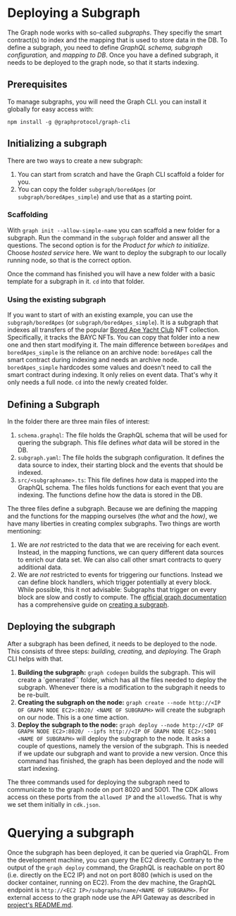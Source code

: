 # Deploying a Subgraph
The Graph node works with so-called _subgraphs_. They specifiy the smart contract(s) to index and the mapping that is used to store data in the DB. To define a subgraph, you need to define _GraphQL schema, subgraph configuration,_ and _mapping to DB_. Once you have a defined subgraph, it needs to be deployed to the graph node, so that it starts indexing. 

## Prerequisites
To manage subgraphs, you will need the Graph CLI. you can install it globally for easy access with:

```
npm install -g @graphprotocol/graph-cli
```

## Initializing a subgraph
There are two ways to create a new subgraph:
1. You can start from scratch and have the Graph CLI scaffold a folder for you.
2. You can copy the folder `subgraph/boredApes` (or `subgraph/boredApes_simple`) and use that as a starting point.

### Scaffolding
With `graph init --allow-simple-name` you can scaffold a new folder for a subgraph. Run the command in the `subgraph` folder and answer all the questions. The second option is for the _Product for which to initialize_. Choose _hosted service_ here. We want to deploy the subgraph to our locally running node, so that is the correct option. 

Once the command has finished you will have a new folder with a basic template for a subgraph in it. `cd` into that folder.

### Using the existing subgraph
If you want to start of with an existing example, you can use the `subgraph/boredApes` (or `subgraph/boredApes_simple`). It is a subgraph that indexes all transfers of the popular [Bored Ape Yacht Club](https://boredapeyachtclub.com) NFT collection. Specifically, it tracks the BAYC NFTs. You can copy that folder into a new one and then start modifying it. The main difference between `boredApes` and `boredApes_simple` is the reliance on an archive node: `boredApes` call the smart contract during indexing and needs an archive node. `boredApes_simple` hardcodes some values and doesn't need to call the smart contract during indexing. It only relies on event data. That's why it only needs a full node. `cd` into the newly created folder.

## Defining a Subgraph
In the folder there are three main files of interest:
1. `schema.graphql`: The file holds the GraphQL schema that will be used for quering the subgraph. This file defines *what* data will be stored in the DB.
2. `subgraph.yaml`: The file holds the subgraph configuration. It defines the data source to index, their starting block and the events that should be indexed. 
3. `src/<subgraphname>.ts`: This file defines *how* data is mapped into the GraphQL schema. The files holds functions for each event that you are indexing. The functions define how the data is stored in the DB.

The three files define a subgraph. Because we are defining the mapping and the functions for the mapping ourselves (the _what_ and the _how)_, we have many liberties in creating complex subgraphs. Two things are worth mentioning: 
1. We are _not_ restricted to the data that we are receiving for each event. Instead, in the mapping functions, we can query different data sources to enrich our data set. We can also call other smart contracts to query additional data. 
2. We are _not_ restricted to events for triggering our functions. Instead we can define block handlers, which trigger potentially at every block. While possible, this it not advisable: Subgraphs that trigger on every block are slow and costly to compute. The [official graph documentation](https://thegraph.com/docs/en/) has a comprehensive guide on [creating a subgraph](https://thegraph.com/docs/en/developing/creating-a-subgraph).

## Deploying the subgraph
After a subgraph has been defined, it needs to be deployed to the node. This consists of three steps: _building, creating,_ and _deploying._ The Graph CLI helps with that. 
1. **Building the subgraph:** `graph codegen` builds the subgraph. This will create a `generated`` folder, which has all the files needed to deploy the subgraph. Whenever there is a modification to the subgraph it needs to be re-built.
2. **Creating the subgraph on the node:** `graph create --node http://<IP OF GRAPH NODE EC2>:8020/ <NAME OF SUBGRAPH>` will create the subgraph on our node. This is a one time action.
3. **Deploy the subgraph to the node:** `graph deploy --node http://<IP OF GRAPH NODE EC2>:8020/ --ipfs http://<IP OF GRAPH NODE EC2>:5001 <NAME OF SUBGRAPH>` will deploy the subgraph to the node. It asks a couple of questions, namely the version of the subgraph. This is needed if we update our subgraph and want to provide a new version. Once this command has finished, the graph has been deployed and the node will start indexing. 

The three commands used for deploying the subgraph need to communicate to the graph node on port 8020 and 5001. The CDK allows access on these ports from the `allowed IP` and the `allowedSG`. That is why we set them initially in `cdk.json`.

# Querying a subgraph
Once the subgraph has been deployed, it can be queried via GraphQL. From the development machine, you can query the EC2 directly. Contrary to the output of the `graph deploy` command, the GraphQL is reachable on port 80 (i.e. directly on the EC2 IP) and not on port 8080 (which is used on the docker container, running on EC2). From the dev machine, the GraphQL endpoint is `http://<EC2 IP>/subgraphs/name/<NAME OF SUBGRAPH>`. For external access to the graph node use the API Gateway as described in [project's README.md](../README.md#Access-to-the-GraphQL-API).
